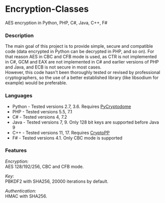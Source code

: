 # Encryption-Classes
AES encryption in Python, PHP, C#, Java, C++, F#

### Description  
The main goal of this project is to provide simple, secure and compatible code (data encrypted in Python can be decrypted in PHP, and so on). For that reason AES in CBC and CFB mode is used, as CTR is not implemented in C#, GCM and EAX are not implemented in C# and earlier versions of PHP and Java, and ECB is not secure in most cases.  
However, this code hasn't been thoroughly tested or revised by professional cryptographers, so the use of a better established library (like libsodium for example) would be preferable.

### Languages  
 - Python - Tested versions 2.7, 3.6. Requires [PyCryptodome](https://www.pycryptodome.org/en/latest/index.html)
 - PHP - Tested versions 5.5, 7.1
 - C# - Tested versions 4, 7.2
 - Java - Tested versions 7, 9. Only 128 bit keys are supported before Java 9
 - C++ - Tested versions 11, 17. Requires [CryptoPP](https://www.cryptopp.com/)
 - F# - Tested versions 4.1. Only CBC mode is supported
 
 ### Features  
_Encryption:_  
AES 128/192/256, CBC and CFB mode.  

_Key:_  
PBKDF2 with SHA256, 20000 iterations by default.  

_Authentication:_  
HMAC with SHA256.
